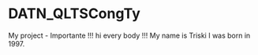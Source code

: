 # DATN_QLTSCongTy
My project -  Importante !!!
hi every body !!!
My name is Triski
I was born in 1997.
